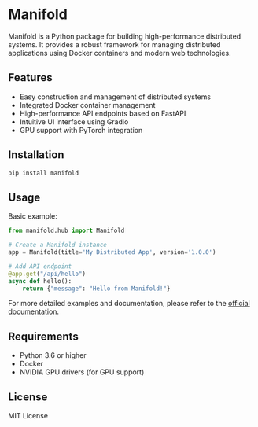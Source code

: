 # Manifold

Manifold is a Python package for building high-performance distributed systems. It provides a robust framework for managing distributed applications using Docker containers and modern web technologies.

## Features

- Easy construction and management of distributed systems
- Integrated Docker container management
- High-performance API endpoints based on FastAPI
- Intuitive UI interface using Gradio
- GPU support with PyTorch integration

## Installation

```bash
pip install manifold
```

## Usage

Basic example:

```python
from manifold.hub import Manifold

# Create a Manifold instance
app = Manifold(title='My Distributed App', version='1.0.0')

# Add API endpoint
@app.get("/api/hello")
async def hello():
    return {"message": "Hello from Manifold!"}
```

For more detailed examples and documentation, please refer to the [official documentation](https://github.com/your-username/manifold).

## Requirements

- Python 3.6 or higher
- Docker
- NVIDIA GPU drivers (for GPU support)

## License

MIT License
